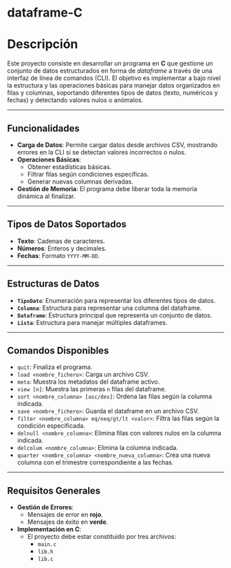 # dataframe-C
# Descripción

Este proyecto consiste en desarrollar un programa en **C** que gestione un conjunto de datos estructurados en forma de _dataframe_ a través de una interfaz de línea de comandos (CLI). El objetivo es implementar a bajo nivel la estructura y las operaciones básicas para manejar datos organizados en filas y columnas, soportando diferentes tipos de datos (texto, numéricos y fechas) y detectando valores nulos o anómalos.

---

## Funcionalidades

- **Carga de Datos**: Permite cargar datos desde archivos CSV, mostrando errores en la CLI si se detectan valores incorrectos o nulos.
- **Operaciones Básicas**:
  - Obtener estadísticas básicas.
  - Filtrar filas según condiciones específicas.
  - Generar nuevas columnas derivadas.
- **Gestión de Memoria**: El programa debe liberar toda la memoria dinámica al finalizar.

---

## Tipos de Datos Soportados

- **Texto**: Cadenas de caracteres.
- **Números**: Enteros y decimales.
- **Fechas**: Formato `YYYY-MM-DD`.

---

## Estructuras de Datos

- **`TipoDato`**: Enumeración para representar los diferentes tipos de datos.
- **`Columna`**: Estructura para representar una columna del dataframe.
- **`Dataframe`**: Estructura principal que representa un conjunto de datos.
- **`Lista`**: Estructura para manejar múltiples dataframes.

---

## Comandos Disponibles

- `quit`: Finaliza el programa.
- `load <nombre_fichero>`: Carga un archivo CSV.
- `meta`: Muestra los metadatos del dataframe activo.
- `view [n]`: Muestra las primeras `n` filas del dataframe.
- `sort <nombre_columna> [asc/des]`: Ordena las filas según la columna indicada.
- `save <nombre_fichero>`: Guarda el dataframe en un archivo CSV.
- `filter <nombre_columna> eq/neq/gt/lt <valor>`: Filtra las filas según la condición especificada.
- `delnull <nombre_columna>`: Elimina filas con valores nulos en la columna indicada.
- `delcolum <nombre_columna>`: Elimina la columna indicada.
- `quarter <nombre_columna> <nombre_nueva_columna>`: Crea una nueva columna con el trimestre correspondiente a las fechas.

---

## Requisitos Generales

- **Gestión de Errores**:
  - Mensajes de error en **rojo**.
  - Mensajes de éxito en **verde**.
- **Implementación en C**:
  - El proyecto debe estar constituido por tres archivos:
    - `main.c`
    - `lib.h`
    - `lib.c`
